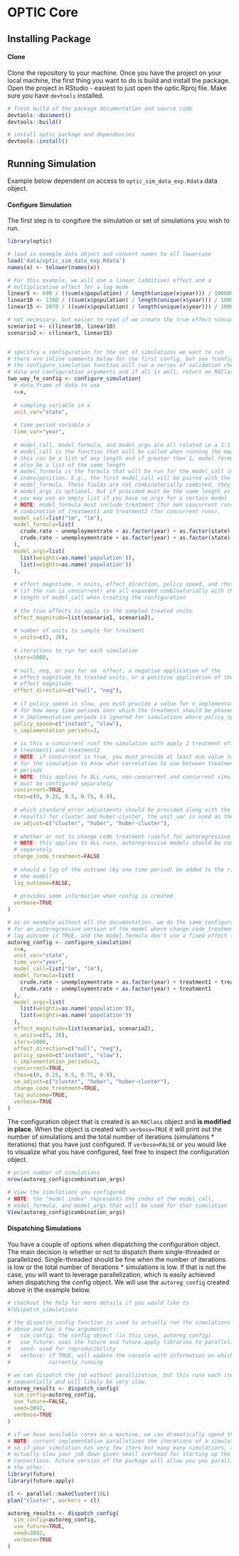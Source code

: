 # OPTIC Core

## Installing Package

#### Clone

Clone the repository to your machine. Once you have the project on your local machine, the first thing you want to do is build and install the package. Open the project in RStudio - easiest to just open the optic.Rproj file. Make sure you have `devtools` installed.

```R
# fresh build of the package documentation and source code
devtools::document()
devtools::build()

# install optic package and dependencies
devtools::install()
```

## Running Simulation

Example below dependent on access to `optic_sim_data_exp.Rdata` data object.

#### Configure Simulation

The first step is to congifure the simulation or set of simulations you wish to run.

```R
library(optic)

# load in example data object and convert names to all lowercase
load('data/optic_sim_data_exp.Rdata')
names(x) <- tolower(names(x))

# For this example, we will use a linear (additive) effect and a
# multiplicative effect for a log mode
linear5 <- 690 / ((sum(x$population) / length(unique(x$year))) / 100000)
linear10 <- 1380 / ((sum(x$population) / length(unique(x$year))) / 100000)
linear15 <- 2070 / ((sum(x$population) / length(unique(x$year))) / 100000)

# not necessary, but easier to read if we create the true effect scenarios here
scenario1 <- c(linear10, linear10)
scenario2 <- c(linear5, linear15)


# specifcy a configuration for the set of simulations we want to run
# there are inline comments below for the first config, but see ?configure_simulation for more
# the configure_simulation function will run a series of validation checks on your
# data and configuration arguments and if all is well, return an R6Class object ready to run
two_way_fe_config <- configure_simulation(
  # data.frame of data to use
  x=x,
  
  # sampling variable in x
  unit_var="state",
  
  # time period variable x
  time_var="year",
  
  # model_call, model_formula, and model_args are all related in a 1:1 way
  # model_call is the function that will be called when running the model
  # this can be a list of any length and if greater than 1, model_formula must
  # also be a list of the same length
  # model_formula is the formula that will be run for the model_call in the same
  # index/position. E.g., the first model_call will be paired with the first
  # model_formula. These fields are not combinatorially combined, they are 1:1
  # model_args is optional, but if provided must be the same length as model_call
  # you may use an empty list if you have no args for a certain model
  # NOTE: model_formula must include treatment (for non concurrent runs) or some
  # combination of treatment1 and treatment2 (for concurrent runs).
  model_call=list("lm", "lm"),
  model_formula=list(
    crude.rate ~ unemploymentrate + as.factor(year) + as.factor(state) + treatment1 + treatment2,
    crude.rate ~ unemploymentrate + as.factor(year) + as.factor(state) + treatment1
  ),
  model_args=list(
    list(weights=as.name('population')),
    list(weights=as.name('population'))
  ),
  
  # effect_magnitude, n_units, effect_direction, policy_speed, and rhos
  # (if the run is concurrent) are all expanded combinatorially with the
  # length of model_call when creating the configuration
  
  # the true effects to apply to the sampled treated units
  effect_magnitude=list(scenario1, scenario2),
  
  # number of units to sample for treatment
  n_units=c(5, 30),
  
  # iterations to run for each simulation
  iters=5000,
  
  # null, neg, or pos for no  effect, a negative application of the
  # effect magnitude to treated units, or a positive application of the
  # effect magnitude
  effect_direction=c("null", "neg"),
  
  # if policy_speed is slow, you must provide a value for n_implementation_periods
  # for how many time periods over which the treatment should be phased in.
  # n_implementation periods is ignored for simulations where policy_speed is "instant"
  policy_speed=c("instant", "slow"),
  n_implementation_periods=3,
  
  # is this a concurrent run? the simulation with apply 2 treatment effects if true,
  # treatment1 and treatment2
  # NOTE: if concurrent is true, you must provide at least one value to "rhos"
  # for the simulation to know what correlation to use between treatment start time
  # periods
  # NOTE: this applies to ALL runs, non-concurrent and concurrent simulations
  # must be configured separately
  concurrent=TRUE,
  rhos=c(0, 0.25, 0.5, 0.75, 0.9),
  
  # which standard error adjustments should be provided along with the unadjusted
  # results? for cluster and huber-cluster, the unit_var is used as the clustering variable
  se_adjust=c("cluster", "huber", "huber-cluster"),
  
  # whether or not to change code treatment (useful for autoregressive modeling)
  # NOTE: this applies to ALL runs, autoregressive models should be configured
  # separately
  change_code_treatment=FALSE
  
  # should a lag of the outcome (by one time period) be added to the right hand side of
  # the model?
  lag_outcome=FALSE,
  
  # provides some information when config is created
  verbose=TRUE
)

# as an example without all the documnetation, we do the same configuration here but
# for an autoregressive version of the model where change_code_treatment is true,
# lag_outcome is TRUE, and the model formula don't use a fixed effect for our unit
autoreg_config <- configure_simulation(
  x=x,
  unit_var="state",
  time_var="year",
  model_call=list("lm", "lm"),
  model_formula=list(
    crude.rate ~ unemploymentrate + as.factor(year) + treatment1 + treatment2,
    crude.rate ~ unemploymentrate + as.factor(year) + treatment1
  ),
  model_args=list(
    list(weights=as.name('population')),
    list(weights=as.name('population'))
  ),
  effect_magnitude=list(scenario1, scenario2),
  n_units=c(5, 30),
  iters=5000,
  effect_direction=c("null", "neg"),
  policy_speed=c("instant", "slow"),
  n_implementation_periods=3,
  concurrent=TRUE,
  rhos=c(0, 0.25, 0.5, 0.75, 0.9),
  se_adjust=c("cluster", "huber", "huber-cluster"),
  change_code_treatment=TRUE,
  lag_outcome=TRUE,
  verbose=TRUE
)
```

The configuration object that is created is an `R6Class` object and **is modified in place**. When the object is created with `verbose=TRUE` it will print out the number of simulations and the total number of iterations (simulations * iterations) that
you have just configured. If `verbose=FALSE` or you would like to visualize what you have configured, feel free to inspect the
configuration object.

```R
# print number of simulations
nrow(autoreg_config$combination_args)

# View the simulations you configured
# NOTE: the "model_index" represents the index of the model_call,
# model_formula, and model_args that will be used for that simulation
View(autoreg_config$combination_args)
```

#### Dispatching Simulations

You have a couple of options when dispatching the configuration object. The main decision is whether or not to dispatch them single-threaded or parallelized. Single-threaded should be fine when the number of iterations is low or the total number of
iterations * simulations is low. If that is not the case, you will want to leverage parallelization, which is easily achieved
when dispatching the config object. We will use the `autoreg_config` created above in the example below.

```R
# checkout the help for more details if you would like to
#?dispatch_simulations

# the dispatch_config function is used to actually run the simulations you configured
# above and has a few arguments:
#   sim_config: the config object (in this case, autoreg_config)
#   use_future: uses the future and future.apply libraries to parallelize the simulations
#   seed: used for reproducibility
#   verbose: if TRUE, will update the console with information on which simulation is
#            currently running

# we can dispatch the job without parallization, but this runs each iteration
# sequentially and will likely be very slow.
autoreg_results <- dispatch_config(
  sim_config=autoreg_config,
  use_future=FALSE,
  seed=3892,
  verbose=TRUE
)

# if we have available cores on a machine, we can dramatically speed things up
# NOTE: current implementation parallelizes the iterations of a simulation
# so if your simulation has very few iters but many many simulations, this may
# actually slow your job down given small overhead for starting up the parallel
# connections. Future version of the package will allow you you parallize one or
# the other.
library(future)
library(future.apply)

cl <- parallel::makeCluster(16L)
plan("cluster", workers = cl) 

autoreg_results <- dispatch_config(
  sim_config=autoreg_config,
  use_future=TRUE,
  seed=3892,
  verbose=TRUE
)
```
